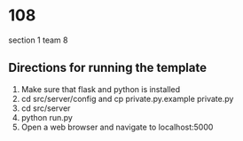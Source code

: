 # 108
section 1 team 8

## Directions for running the template
1. Make sure that flask and python is installed
2. cd src/server/config and cp private.py.example private.py
3. cd src/server
4. python run.py
5. Open a web browser and navigate to localhost:5000